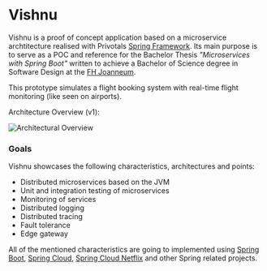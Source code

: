 # Vishnu

Vishnu is a proof of concept application based on a microservice archtitecture realised with Privotals [Spring Framework](www.spring.io).
Its main purpose is to serve as a POC and reference for the Bachelor Thesis _"Microservices with Spring Boot"_ written to achieve a Bachelor of 
Science degree in Software Design at the [FH Joanneum](www.fh-joanneum.at).

This prototype simulates a flight booking system with real-time flight monitoring (like seen on airports). 

Architecture Overview (v1):

![Architectural Overview](http://i.imgur.com/UFEBqUw.png)

### Goals
Vishnu showcases the following characteristics, architectures and points:
* Distributed microservices based on the JVM
* Unit and integration testing of microservices
* Monitoring of services
* Distributed logging
* Distributed tracing
* Fault tolerance
* Edge gateway

All of the mentioned characteristics are going to implemented using [Spring Boot](http://projects.spring.io/spring-boot/), 
[Spring Cloud](http://projects.spring.io/spring-cloud/), [Spring Cloud Netflix](https://cloud.spring.io/spring-cloud-netflix/) and other Spring related projects.